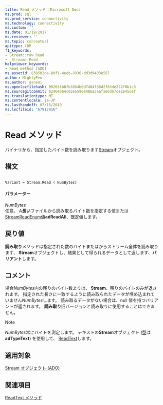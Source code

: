 ```yaml
---
title: Read メソッド |Microsoft Docs
ms.prod: sql
ms.prod_service: connectivity
ms.technology: connectivity
ms.custom: ''
ms.date: 01/19/2017
ms.reviewer: ''
ms.topic: conceptual
apitype: COM
f1_keywords:
- Stream::raw_Read
- _Stream::Read
helpviewer_keywords:
- Read method [ADO]
ms.assetid: 838502de-80f1-4eeb-8838-dd3d9403e567
author: MightyPen
ms.author: genemi
ms.openlocfilehash: 992631b8fb3864b6d7404f86d2f65de222f0b1c8
ms.sourcegitcommit: b2464064c0566590e486a3aafae6d67ce2645cef
ms.translationtype: MT
ms.contentlocale: ja-JP
ms.lasthandoff: 07/15/2019
ms.locfileid: "67917416"
---
```

# <a name="read-method"></a>Read メソッド
バイナリから、指定したバイト数を読み取ります[Stream](../../../ado/reference/ado-api/stream-object-ado.md)オブジェクト。  
  
## <a name="syntax"></a>構文  
  
```  
  
Variant = Stream.Read ( NumBytes)  
```  
  
#### <a name="parameters"></a>パラメーター  
 *NumBytes*  
 任意。 A**長い**ファイルから読み取るバイト数を指定する値または[StreamReadEnum](../../../ado/reference/ado-api/streamreadenum.md)値**adReadAll**、既定値します。  
  
## <a name="return-value"></a>戻り値  
 **読み取り**メソッドは指定された数のバイトまたはからストリーム全体を読み取ります、 **Stream**オブジェクトし、結果として得られるデータとして返します、**バリアント**します。  
  
## <a name="remarks"></a>コメント  
 場合*NumBytes*内の残りのバイト数よりは、 **Stream**、残りのバイトのみが返されます。 指定された長さに一致するように読み取られたデータが埋め込まれていません*NumBytes*します。 読み取るデータがない場合は、null 値を持つバリアントが返されます。 **読み取り**旧バージョンと読み取りに使用することはできません。  
  
> [!NOTE]
>  *NumBytes*常にバイトを測定します。 テキストの**Stream**オブジェクト ([型](../../../ado/reference/ado-api/type-property-ado-stream.md)は**adTypeText**) を使用して、 [ReadText](../../../ado/reference/ado-api/readtext-method.md)します。  
  
## <a name="applies-to"></a>適用対象  
 [Stream オブジェクト (ADO)](../../../ado/reference/ado-api/stream-object-ado.md)  
  
## <a name="see-also"></a>関連項目  
 [ReadText メソッド](../../../ado/reference/ado-api/readtext-method.md)

